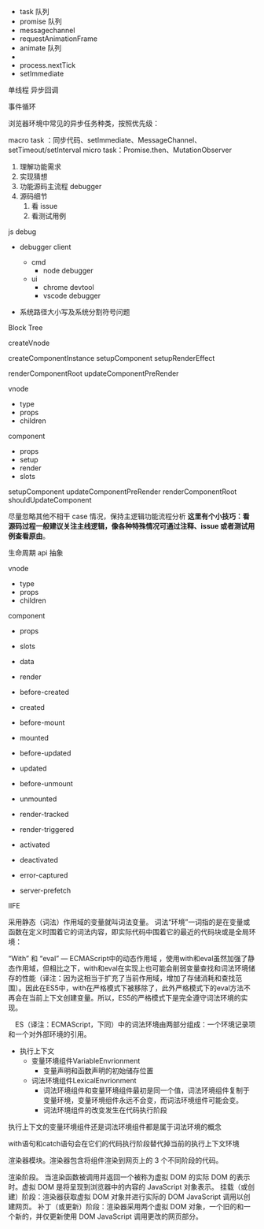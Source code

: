 - task 队列
- promise 队列
- messagechannel
- requestAnimationFrame 
- animate 队列
- 
- process.nextTick
- setImmediate




单线程
异步回调

事件循环


浏览器环境中常见的异步任务种类，按照优先级：

macro task ：同步代码、setImmediate、MessageChannel、setTimeout/setInterval
micro task：Promise.then、MutationObserver



1. 理解功能需求
2. 实现猜想
3. 功能源码主流程 debugger
4. 源码细节
   1. 看 issue
   2. 看测试用例



js debug
- debugger client
  - cmd
    - node debugger
  - ui
    - chrome devtool
    - vscode debugger



- 系统路径大小写及系统分割符号问题

Block Tree

createVnode

createComponentInstance
setupComponent
setupRenderEffect

renderComponentRoot
updateComponentPreRender


vnode
- type
- props
- children

component
- props
- setup
- render
- slots


setupComponent
updateComponentPreRender
renderComponentRoot 
shouldUpdateComponent

尽量忽略其他不相干 case 情况，保持主逻辑功能流程分析
**这里有个小技巧：看源码过程一般建议关注主线逻辑，像各种特殊情况可通过注释、issue 或者测试用例查看原由**。

生命周期
api 抽象


vnode
- type
- props
- children

component
- props
- slots
- data
- render


- before-created
- created
- before-mount
- mounted
- before-updated
- updated
- before-unmount
- unmounted 
- render-tracked
- render-triggered 
- activated  
- deactivated 
- error-captured
- server-prefetch

IIFE


采用静态（词法）作用域的变量就叫词法变量。
词法“环境”一词指的是在变量或函数在定义时围着它的词法内容，即实际代码中围着它的最近的代码块或是全局环境：


“With” 和 “eval” — ECMAScript中的动态作用域
，使用with和eval虽然加强了静态作用域，但相比之下，with和eval在实现上也可能会削弱变量查找和词法环境储存的性能（译注：因为这相当于扩充了当前作用域，增加了存储消耗和查找范围）。因此在ES5中，with在严格模式下被移除了，此外严格模式下的eval方法不再会在当前上下文创建变量。所以，ES5的严格模式下是完全遵守词法环境的实现。


 ES（译注：ECMAScript，下同）中的词法环境由两部分组成：一个环境记录项和一个对外部环境的引用。

- 执行上下文
  - 变量环境组件VariableEnvrionment
    - 变量声明和函数声明的初始储存位置
  - 词法环境组件LexicalEnvrionment
    - 词法环境组件和变量环境组件最初是同一个值，词法环境组件复制于变量环境，变量环境组件永远不会变，而词法环境组件可能会变。
    - 词法环境组件的改变发生在代码执行阶段

执行上下文的变量环境组件还是词法环境组件都是属于词法环境的概念

with语句和catch语句会在它们的代码执行阶段替代掉当前的执行上下文环境


渲染器模块。渲染器包含将组件渲染到网页上的 3 个不同阶段的代码。

渲染阶段。 当渲染函数被调用并返回一个被称为虚拟 DOM 的实际 DOM 的表示时。虚拟 DOM 是将呈现到浏览器中的内容的 JavaScript 对象表示。
挂载（或创建）阶段：渲染器获取虚拟 DOM 对象并进行实际的 DOM JavaScript 调用以创建网页。
补丁（或更新）阶段：渲染器采用两个虚拟 DOM 对象，一个旧的和一个新的，并仅更新使用 DOM JavaScript 调用更改的网页部分。